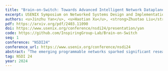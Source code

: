 ```yaml
---
title: "Brain-on-Switch: Towards Advanced Intelligent Network Dataplane via NN-Driven Traffic Analysis at Line-Speed"
excerpt: USENIX Symposium on Networked Systems Design and Implementation (NSDI) 2024
authors: <u>Jinzhu Yan</u>, <u>Haotian Xu</u>, <strong>Zhuotao Liu</strong><sup>✉️</sup>, Qi Li, Ke Xu, Mingwei Xu, Jianping Wu
pdf: https://arxiv.org/pdf/2403.11090
doi: https://www.usenix.org/conference/nsdi24/presentation/yan
code: https://github.com/InspiringGroup-Lab/Brain-on-Switch
seq: 1
conference: "NSDI24"
conference_url: https://www.usenix.org/conference/nsdi24
abstract: "The emerging programmable networks sparked significant research on Intelligent Network Data Plane (INDP), which achieves learning-based traffic analysis at line-speed. Prior art in INDP focus on deploying tree/forest models on the data plane. We observe a fundamental limitation in tree-based INDP approaches: although it is possible to represent even larger tree/forest tables on the data plane, the flow features that are computable on the data plane are fundamentally limited by hardware constraints. In this paper, we present BoS to push the boundaries of INDP by enabling Neural Network (NN) driven traffic analysis at line-speed. Many types of NNs (such as Recurrent Neural Network (RNN), and transformers) that are designed to work with sequential data have advantages over tree-based models, because they can take raw network data as input without complex feature computations on the fly. However, the challenge is significant: the recurrent computation scheme used in RNN inference is fundamentally different from the match-action paradigm used on the network data plane. BoS addresses this challenge by (i) designing a novel data plane friendly RNN architecture that can execute unlimited RNN time steps with limited data plane stages, effectively achieving line-speed RNN inference; and (ii) complementing the on-switch RNN model with an off-switch transformer-based traffic analysis module to further boost the overall performance. We implement a prototype of BoS using a P4 programmable switch as our data plane, and extensively evaluate it over multiple traffic analysis tasks. The results show that BoS outperforms state-of-the-art in both analysis accuracy and scalability."
tag: NSDI 24
year: 2024
---
```

